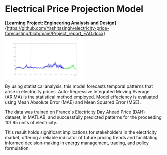 # Electrical Price Projection Model

**[Learning Project: Engineering Analysis and Design]**{https://github.com/Yashitasingh/electricity-price-forecasting/blob/main/Project_report_EAD.docx}


<img src="ss/Graph_new.jpg" alt="forecast analysis" width="50%"></img>



By using statistical analysis, this model forecasts temporal patterns that arise in electricity prices. Auto-Regressive Integrated Moving Average (ARIMA) is the statistical method employed. Model effeciency is evaluated using Mean Absolute Error (MAE) and Mean Squared Error (MSE).


The data was trained on France's Electricity Day Ahead Price (DAH) dataset, in MATLAB, and successfully predicted patterns for the proceeding 101.95 units of electricity.


This result holds significant implications for stakeholders in the electricity market, offering a reliable indicator of future pricing trends and facilitating informed decision-making in energy management, trading, and policy formulation.
